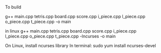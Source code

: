 To build 

g++ main.cpp tetris.cpp board.cpp score.cpp i_piece.cpp l_piece.cpp o_piece.cpp t_piece.cpp -o main


in linux
g++ main.cpp tetris.cpp board.cpp score.cpp i_piece.cpp l_piece.cpp o_piece.cpp t_piece.cpp -lncurses -o main


On Linux, install ncurses library
In terminal: sudo yum install ncurses-devel
